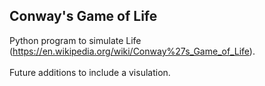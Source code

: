 ## Conway's Game of Life

Python program to simulate Life (https://en.wikipedia.org/wiki/Conway%27s_Game_of_Life).  <br />
<br />
Future additions to include a visulation.
